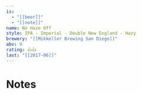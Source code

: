 ```yaml
---
is:
  - "[[beer]]"
  - "[[note]]"
name: No Haze Off
style: IPA - Imperial - Double New England - Hazy
brewery: "[[Mikkeller Brewing San Diego]]"
abv: 9
rating: 👍👍
last: "[[2017-06]]"
---
```

# Notes

